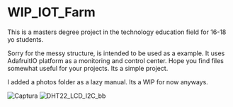 # WIP_IOT_Farm
This is a masters degree project in the technology education field for 16-18 yo students. 

Sorry for the messy structure, is intended to be used as a example.
It uses AdafruitIO platform as a monitoring and control center. 
Hope you find files somewhat useful for your projects. Its a simple project. 

I added a photos folder as a lazy manual. Its a WIP for now anyways. 

![Captura](https://github.com/user-attachments/assets/8493e669-dddc-42a9-8c54-0d6c25027c24)
![DHT22_LCD_I2C_bb](https://github.com/user-attachments/assets/5ab8b4ae-6407-4e7f-8f25-d7562477bc28)
